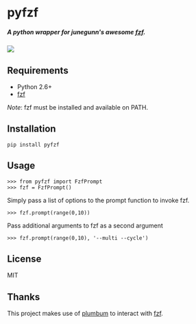 pyfzf
=====
##### A python wrapper for *junegunn*'s awesome [fzf](https://github.com/junegunn/fzf).

![](https://raw.githubusercontent.com/nk412/pyfzf/master/pyfzf.gif)

Requirements
------------

* Python 2.6+
* [fzf](https://github.com/junegunn/fzf)

*Note*: fzf must be installed and available on PATH.

Installation
------------
	pip install pyfzf

Usage
-----
    >>> from pyfzf import FzfPrompt
    >>> fzf = FzfPrompt()

Simply pass a list of options to the prompt function to invoke fzf.

    >>> fzf.prompt(range(0,10))

Pass additional arguments to fzf as a second argument

	>>> fzf.prompt(range(0,10), '--multi --cycle')

License
-------
MIT

Thanks
------
This project makes use of [plumbum](http://plumbum.readthedocs.org/) to interact with [fzf](https://github.com/junegunn/fzf).
